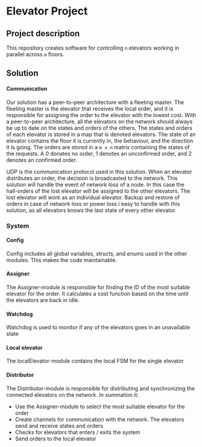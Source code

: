 # Elevator Project

## Project description
This repository creates software for controlling `n` elevators working in parallel across `m` floors.

## Solution

#### Communication
Our solution has a peer-to-peer architecture with a fleeting master. The fleeting master is the elevator that receives the local order, and it is responsible for assigning the order to the elevator with the lowest cost. With a peer-to-peer architecture, all the elevators on the network should always be up to date on the states and orders of the others. The states and orders of each elevator is stored in a map that is denoted elevators. The state of an elevator contains the floor it is currently in, the behaviour, and the direction it is going. The orders are stored in a `m x n` matrix containing the states of the requests. A 0 donates no order, 1 denotes an unconfirmed order, and 2 denotes an confirmed order.

UDP is the communication protocol used in this solution. When an elevator distributes an order, the decision is broadcasted to the network. This solution will handle the event of network loss of a node. In this case the hall-orders of the lost elevator will be assigned to the other elevators. The lost elevator will work as an individual elevator. Backup and restore of orders in case of network loss or power loss i easy to handle with this solution, as all elevators knows the last state of every other elevator.

### System

#### Config
Config includes all global variables, structs, and enums used in the other modules. This makes the code maintainable. 

#### Assigner
The Assigner-module is responsible for finding the ID of the most suitable elevator for the order. It calculates a cost function based on the time until the elevators are back in idle. 

#### Watchdog
Watchdog is used to monitor if any of the elevators goes in an unavailable state

#### Local elevator
The localElevator-module contains the local FSM for the single elevator

#### Distributor
The Distributor-module is responsible for distributing and synchronizing the connected elevators on the network. In summation it:
* Use the Assigner-module to select the most suitable elevator for the order
* Create channels for communication with the network. The elevators send and receive states and orders
* Checks for elevators that enters / exits the system
* Send orders to the local elevator






